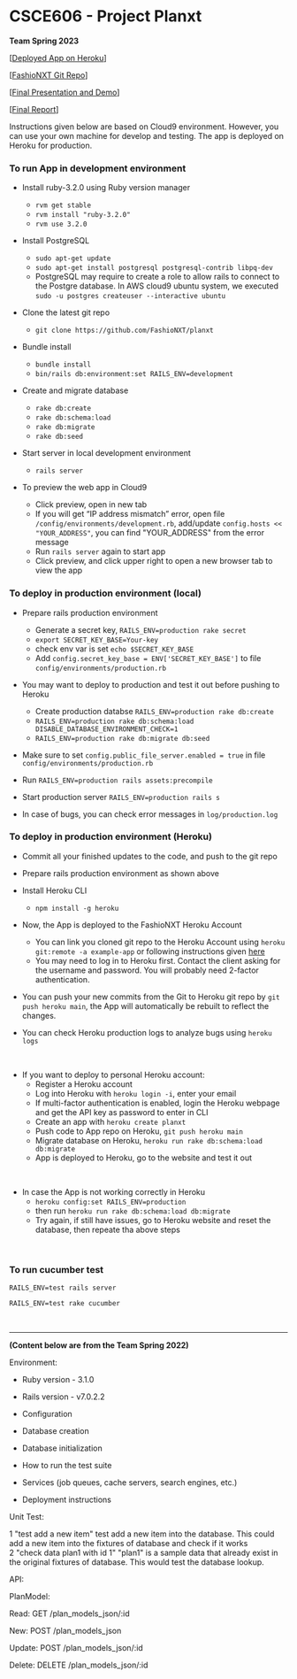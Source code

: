 # CSCE606 - Project Planxt

**Team Spring 2023**

[[Deployed App on Heroku](https://planxt.herokuapp.com/)]

[[FashioNXT Git Repo](https://github.com/FashioNXT/planxt)]

[[Final Presentation and Demo]()]

[[Final Report]()]



Instructions given below are based on Cloud9 environment. However, you can use your own machine for develop and testing. The app is deployed on Heroku for production.

### To run App in development environment

* Install ruby-3.2.0 using Ruby version manager
  * `rvm get stable`
  * `rvm install "ruby-3.2.0"`
  * `rvm use 3.2.0`

* Install PostgreSQL
  * `sudo apt-get update`
  * `sudo apt-get install postgresql postgresql-contrib libpq-dev`
  * PostgreSQL may require to create a role to allow rails to connect to the Postgre database. In AWS cloud9 ubuntu system, we executed `sudo -u postgres createuser --interactive ubuntu`

* Clone the latest git repo
  * `git clone https://github.com/FashioNXT/planxt`

* Bundle install
  * `bundle install`
  * `bin/rails db:environment:set RAILS_ENV=development`

* Create and migrate database
  *  `rake db:create`
  *  `rake db:schema:load`
  *  `rake db:migrate`
  *  `rake db:seed`

* Start server in local development environment
  * `rails server`

* To preview the web app in Cloud9
  * Click preview, open in new tab
  * If you will get “IP address mismatch” error, open file `/config/environments/development.rb`, add/update `config.hosts << "YOUR_ADDRESS"`, you can find "YOUR_ADDRESS" from the error message
  * Run `rails server` again to start app
  * Click preview, and click upper right to open a new browser tab to view the app


### To deploy in production environment (local)
* Prepare rails production environment
  * Generate a secret key, `RAILS_ENV=production rake secret`
  * `export SECRET_KEY_BASE=Your-key`
  * check env var is set `echo $SECRET_KEY_BASE`
  * Add `config.secret_key_base = ENV['SECRET_KEY_BASE']` to file `config/environments/production.rb`
  
* You may want to deploy to production and test it out before pushing to Heroku
  * Create production databse `RAILS_ENV=production rake db:create`
  * `RAILS_ENV=production rake db:schema:load DISABLE_DATABASE_ENVIRONMENT_CHECK=1`
  * `RAILS_ENV=production rake db:migrate db:seed`

* Make sure to set `config.public_file_server.enabled = true` in file `config/environments/production.rb`
* Run `RAILS_ENV=production rails assets:precompile`
* Start production server `RAILS_ENV=production rails s`

* In case of bugs, you can check error messages in `log/production.log` 

### To deploy in production environment (Heroku)

* Commit all your finished updates to the code, and push to the git repo 
* Prepare rails production environment as shown above

* Install Heroku CLI
  * `npm install -g heroku`

* Now, the App is deployed to the FashioNXT Heroku Account
  * You can link you cloned git repo to the Heroku Account using `heroku git:remote -a example-app` or following instructions given [here](https://devcenter.heroku.com/articles/git#for-an-existing-app)
  * You may need to log in to Heroku first. Contact the client asking for the username and password. You will probably need 2-factor authentication.
* You can push your new commits from the Git to Heroku git repo by `git push heroku main`, the App will automatically be rebuilt to reflect the changes.
* You can check Heroku production logs to analyze bugs using `heroku logs`

<br/>

* If you want to deploy to personal Heroku account:
  * Register a Heroku account
  * Log into Heroku with `heroku login -i`, enter your email
  * If multi-factor authentication is enabled, login the Heroku webpage and get the API key as password to enter in CLI
  * Create an app with `heroku create planxt`
  * Push code to App repo on Heroku, `git push heroku main`
  * Migrate database on Heroku, `heroku run rake db:schema:load db:migrate`
  * App is deployed to Heroku, go to the website and test it out


<br/>

* In case the App is not working correctly in Heroku
  <!-- * Go to Heroku website, `reset the database`  -->
  * `heroku config:set RAILS_ENV=production`
  * then run `heroku run rake db:schema:load db:migrate` 
  * Try again, if still have issues, go to Heroku website and reset the database, then repeate tha above steps

<br/>

### To run cucumber test
```console
RAILS_ENV=test rails server
```

```console
RAILS_ENV=test rake cucumber
```


<br/>

---
**(Content below are from the Team Spring 2022)**

Environment:

* Ruby version - 3.1.0

* Rails version - v7.0.2.2

* Configuration

* Database creation

* Database initialization

* How to run the test suite

* Services (job queues, cache servers, search engines, etc.)

* Deployment instructions

Unit Test:

1 "test add a new item"
 test add a new item into the database. This could add a new item into the fixtures of database and check if it works  
2 "check data plan1 with id 1" 
 "plan1" is a sample data that already exist in the original fixtures of database. This would test the database lookup.

API:

PlanModel:

 Read: GET /plan_models_json/:id
 
 New: POST /plan_models_json
 
 Update: POST /plan_models_json/:id
 
 Delete: DELETE /plan_models_json/:id
